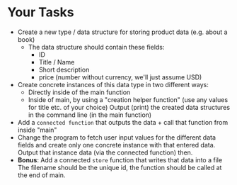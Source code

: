 # Your Tasks

* Create a new type / data structure for storing product data (e.g. about a book)
  * The data structure should contain these fields:
    * ID
    * Title / Name
    * Short description
    * price (number without currency, we'll just assume USD)
* Create concrete instances of this data type in two different ways:
  * Directly inside of the main function
  * Inside of main, by using a "creation helper function"
  (use any values for title etc. of your choice)
  Output (print) the created data structures in the command line (in the main function)
* Add a `connected function` that outputs the data + call that function from inside "main"
* Change the program to fetch user input values for the different data fields
  and create only one concrete instance with that entered data.
  Output that instance data (via the connected function) then.
* **Bonus**: Add a connected `store` function that writes that data into a file
  The filename should be the unique id, the function should be called at the
  end of main.